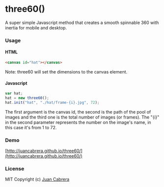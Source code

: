three60()
=========
A super simple Javascript method that creates a smooth spinnable 360 with inertia for mobile and desktop.

### Usage
#### HTML
 ```html
<canvas id="hat"></canvas>
 ```
Note: three60 will set the dimensions to the canvas element.
#### Javascript
 ```javascript
var hat;
hat = new three60();
hat.init("hat", "./hat/frame-{i}.jpg", 72);
 ```
The first argument is the canvas id, the second is the path of the pool of images and the third one is the total number of images (or frames). The "{i}" in the second parameter represents the number on the image's name, in this case it's from 1 to 72.

### Demo
[http://juancabrera.github.io/three60/](http://juancabrera.github.io/three60/)

### License
MIT Copyright (c) [Juan Cabrera](http://juan.me)